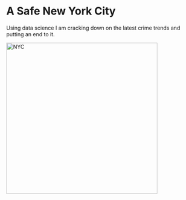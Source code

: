 <h1>A Safe New York City</h1>
<p> Using data science I am cracking down on the latest crime trends and putting an end to it.</p>
 <img src="https://www.pngall.com/wp-content/uploads/10/New-York-City-PNG-Image-HD.png" alt="NYC" width="400" height="400">
